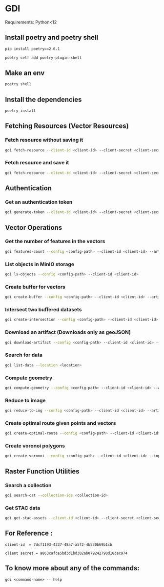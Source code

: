 # GDI
Requirements:
Python<12

## Install poetry and poetry shell
```sh
pip install poetry==2.0.1
```
```sh
poetry self add poetry-plugin-shell
```

## Make an env 
```sh
poetry shell
```
## Install the dependencies
```sh
poetry install
```

## Fetching Resources (Vector Resources)

### Fetch resource without saving it
```sh
gdi fetch-resource --client-id <client-id> --client-secret <client-secret> --role consumer --resource-id <resource-id>
```

### Fetch resource and save it
```sh
gdi fetch-resource --client-id <client-id> --client-secret <client-secret> --role consumer --resource-id <resource-id> --save-object True --config-path <config-path> --file-path <file-path>
```

## Authentication

### Get an authentication token
```sh
gdi generate-token --client-id <client-id> --client-secret <client-secret> --role consumer
```

## Vector Operations

### Get the number of features in the vectors
```sh
gdi features-count --config <config-path> --client-id <client-id> --artefact-url <artifact-url>
```

### List objects in MinIO storage
```sh
gdi ls-objects --config <config-path> --client-id <client-id>
```

### Create buffer for vectors
```sh
gdi create-buffer --config <config-path> --client-id <client-id> --artifact-url <artifact-url> --buffer-d <buffer-distance> --store-artifact True --file-path <file-path>
```

### Intersect two buffered datasets
```sh
gdi create-intersection --config <config-path> --client-id <client-id> --left_feature <left-feature-path> --right_feature <right-feature-path> --store-artifact True --file-path <file-path>
```

### Download an artifact (Downloads only as geoJSON)
```sh
gdi download-artifact --config <config-path> --client-id <client-id> --artifact-url <artifact-url> --save-as <output-file-path>
```

### Search for data
```sh
gdi list-data --location <location>
```

### Compute geometry
```sh
gdi compute-geometry --config <config-path> --client-id <client-id> --artifact-url <artifact-url> --store-artifact True --file-path <file-path>
```

### Reduce to image
```sh
gdi reduce-to-img --config <config-path> --client-id <client-id> --artifact-url <artifact-url> --attribute <attribute> --grid-size <grid-size> --reducer <reducer> --store-artifacts <True/False> --file-path <file-path>
```

### Create optimal route given points and vectors
```sh
gdi create-optimal-route --config <config-path> --client-id <client-id> --artifact-url <artifact-url> --points-filepath <points-filepath> --store-artifacts True --route-file-path <route-file-path>
```

### Create voronoi polygons
```sh
gdi create-voronoi --config <config-path> --client-id <client-id> --input-artifact-url <artifact-url> --store-artifact True --file-path <file-path>
```


## Raster Function Utilities

### Search a collection
```sh
gdi search-cat --collection-ids <collection-id>
```

### Get STAC data
```sh
gdi get-stac-assets --client-id <client-id> --client-secret <client-secret> --role consumer --collection-ds <collection-ds> --config <config-path>
```

## For Reference : 
```
client-id  = 7dcf1193-4237-48a7-a5f2-4b530b69b1cb
```
```
client secret = a863cafce5bd3d1bd302ab079242790d18cec974
```
## To know more about any of the commands:
```
gdi <command-name> -- help
```
